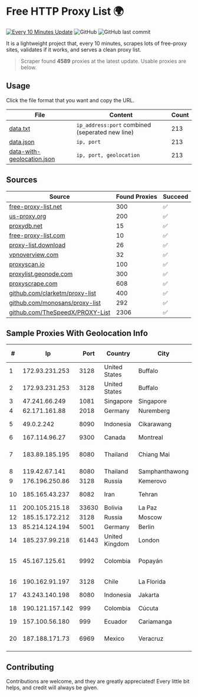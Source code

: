 
# Free HTTP Proxy List 🌍

[![Every 10 Minutes Update](https://github.com/mertguvencli/http-proxy-list/actions/workflows/main.yml/badge.svg?branch=main)](https://github.com/mertguvencli/http-proxy-list/actions/workflows/main.yml)
![GitHub](https://img.shields.io/github/license/mertguvencli/http-proxy-list)
![GitHub last commit](https://img.shields.io/github/last-commit/mertguvencli/http-proxy-list)

It is a lightweight project that, every 10 minutes, scrapes lots of free-proxy sites, validates if it works, and serves a clean proxy list.


> Scraper found **4589** proxies at the latest update. Usable proxies are below.

## Usage

Click the file format that you want and copy the URL.


|File|Content|Count|
|----|-------|-----|
|[data.txt](https://raw.githubusercontent.com/mertguvencli/http-proxy-list/main/proxy-list/data.txt)|`ip_address:port` combined (seperated new line)|213|
|[data.json](https://raw.githubusercontent.com/mertguvencli/http-proxy-list/main/proxy-list/data.json)|`ip, port`|213|
|[data-with-geolocation.json](https://raw.githubusercontent.com/mertguvencli/http-proxy-list/main/proxy-list/data-with-geolocation.json)|`ip, port, geolocation`|213|

## Sources

|Source|Found Proxies|Succeed|
|------|-------------|-------|
|[free-proxy-list.net](https://free-proxy-list.net)|300|✅|
|[us-proxy.org](https://www.us-proxy.org)|200|✅|
|[proxydb.net](http://proxydb.net)|15|✅|
|[free-proxy-list.com](https://free-proxy-list.com/?page=&port=&type%5B%5D=http&type%5B%5D=https&up_time=0&search=Search)|10|✅|
|[proxy-list.download](https://www.proxy-list.download/HTTP)|26|✅|
|[vpnoverview.com](https://vpnoverview.com/privacy/anonymous-browsing/free-proxy-servers)|32|✅|
|[proxyscan.io](https://www.proxyscan.io)|100|✅|
|[proxylist.geonode.com](https://proxylist.geonode.com/api/proxy-list?limit=300&page=1&sort_by=lastChecked&sort_type=desc&protocols=http,https)|300|✅|
|[proxyscrape.com](https://api.proxyscrape.com/v2/?request=displayproxies&protocol=http&timeout=10000&country=all&ssl=all&anonymity=all)|608|✅|
|[github.com/clarketm/proxy-list](https://raw.githubusercontent.com/clarketm/proxy-list/master/proxy-list-raw.txt)|400|✅|
|[github.com/monosans/proxy-list](https://raw.githubusercontent.com/monosans/proxy-list/main/proxies/http.txt)|292|✅|
|[github.com/TheSpeedX/PROXY-List](https://raw.githubusercontent.com/TheSpeedX/PROXY-List/master/http.txt)|2306|✅|


## Sample Proxies With Geolocation Info

|#|Ip|Port|Country|City|Internet Service Provider|
|-|--|----|-------|----|-------------------------|
|1|172.93.231.253|3128|United States|Buffalo|Nexeon Technologies, Inc.|
|2|172.93.231.253|3128|United States|Buffalo|Nexeon Technologies, Inc.|
|3|47.241.66.249|1081|Singapore|Singapore|Alibaba.com LLC|
|4|62.171.161.88|2018|Germany|Nuremberg|Contabo GmbH|
|5|49.0.2.242|8090|Indonesia|Cikarawang|PT Usaha Adi Sanggoro|
|6|167.114.96.27|9300|Canada|Montreal|OVH SAS|
|7|183.89.185.195|8080|Thailand|Chiang Mai|Triple T Broadband Public Company Limited|
|8|119.42.67.141|8080|Thailand|Samphanthawong|CAT-BB|
|9|176.196.250.86|3128|Russia|Kemerovo|Goodline.info|
|10|185.165.43.237|8082|Iran|Tehran|Mizban Web Paytakht Co. Ltd.|
|11|200.105.215.18|33630|Bolivia|La Paz|AXS Bolivia S. A.|
|12|185.15.172.212|3128|Russia|Moscow|SafeData LLC|
|13|85.214.124.194|5001|Germany|Berlin|Strato AG|
|14|185.237.99.218|61443|United Kingdom|London|Kamatera Inc|
|15|45.167.125.61|9992|Colombia|Popayán|Sepcom Comunicaciones SAS|
|16|190.162.91.197|3128|Chile|La Florida|VTR BANDA ANCHA S.A.|
|17|43.243.140.198|8080|Indonesia|Jakarta|CEPATNET|
|18|190.121.157.142|999|Colombia|Cúcuta|Media Commerce Partners S.A|
|19|157.100.56.180|999|Ecuador|Cariamanga|Nedetel S.A.|
|20|187.188.171.73|6969|Mexico|Veracruz|Total Play Telecomunicaciones SA De CV|



## Contributing

Contributions are welcome, and they are greatly appreciated! Every
little bit helps, and credit will always be given.


